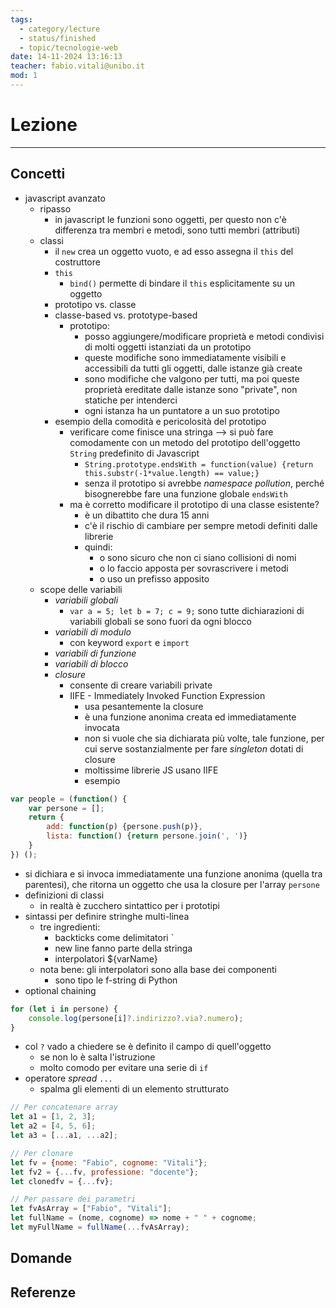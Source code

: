 ```yaml
---
tags:
  - category/lecture
  - status/finished
  - topic/tecnologie-web
date: 14-11-2024 13:16:13
teacher: fabio.vitali@unibo.it
mod: 1
---
```

# Lezione
---
## Concetti
- javascript avanzato
	- ripasso
		- in javascript le funzioni sono oggetti, per questo non c'è differenza tra membri e metodi, sono tutti membri (attributi)
	- classi
		- il `new` crea un oggetto vuoto, e ad esso assegna il `this` del costruttore
		- `this`
			- `bind()` permette di bindare il `this` esplicitamente su un oggetto
		- prototipo vs. classe
		- classe-based vs. prototype-based
			- prototipo:
				- posso aggiungere/modificare proprietà e metodi condivisi di molti oggetti istanziati da un prototipo
				- queste modifiche sono immediatamente visibili e accessibili da tutti gli oggetti, dalle istanze già create
				- sono modifiche che valgono per tutti, ma poi queste proprietà ereditate dalle istanze sono "private", non statiche per intenderci
				- ogni istanza ha un puntatore a un suo prototipo
		- esempio della comodità e pericolosità del prototipo
			- verificare come finisce una stringa --> si può fare comodamente con un metodo del prototipo dell'oggetto `String` predefinito di Javascript
				- `String.prototype.endsWith = function(value) {return this.substr(-1*value.length) == value;}`
				- senza il prototipo si avrebbe _namespace pollution_, perché bisognerebbe fare una funzione globale `endsWith`
			- ma è corretto modificare il prototipo di una classe esistente?
				- è un dibattito che dura 15 anni
				- c'è il rischio di cambiare per sempre metodi definiti dalle librerie
				- quindi:
					- o sono sicuro che non ci siano collisioni di nomi
					- o lo faccio apposta per sovrascrivere i metodi
					- o uso un prefisso apposito
	- scope delle variabili
		- _variabili globali_
			- `var a = 5; let b = 7; c = 9;` sono tutte dichiarazioni di variabili globali se sono fuori da ogni blocco
		- _variabili di modulo_
			- con keyword `export` e `import`
		- _variabili di funzione_
		- _variabili di blocco_
		- _closure_
			- consente di creare variabili private
			- IIFE - Immediately Invoked Function Expression
				- usa pesantemente la closure
				- è una funzione anonima creata ed immediatamente invocata
				- non si vuole che sia dichiarata più volte, tale funzione, per cui serve sostanzialmente per fare _singleton_ dotati di closure
				- moltissime librerie JS usano IIFE
				- esempio
```javascript
var people = (function() {
	var persone = [];
	return {
		add: function(p) {persone.push(p)},
		lista: function() {return persone.join(', ')}
	}
}) ();
```
- si dichiara e si invoca immediatamente una funzione anonima (quella tra parentesi), che ritorna un oggetto che usa la closure per l'array `persone`
- definizioni di classi
	- in realtà è zucchero sintattico per i prototipi
- sintassi per definire stringhe multi-linea
	- tre ingredienti:
		- backticks come delimitatori \`
		- new line fanno parte della stringa
		- interpolatori \${varName}
	- nota bene: gli interpolatori sono alla base dei componenti
		- sono tipo le f-string di Python
- optional chaining
```javascript
for (let i in persone) {
	console.log(persone[i]?.indirizzo?.via?.numero);
}
```
- col `?` vado a chiedere se è definito il campo di quell'oggetto
	- se non lo è salta l'istruzione
	- molto comodo per evitare una serie di `if`
- operatore _spread_ `...`
	- spalma gli elementi di un elemento strutturato
```javascript
// Per concatenare array
let a1 = [1, 2, 3];
let a2 = [4, 5, 6];
let a3 = [...a1, ...a2];

// Per clonare
let fv = {nome: "Fabio", cognome: "Vitali"};
let fv2 = {...fv, professione: "docente"};
let clonedfv = {...fv};

// Per passare dei parametri
let fvAsArray = ["Fabio", "Vitali"];
let fullName = (nome, cognome) => nome + " " + cognome;
let myFullName = fullName(...fvAsArray);
```

## Domande

## Referenze
